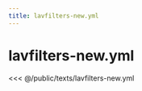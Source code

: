 ```yaml
---
title: lavfilters-new.yml
---
```


# lavfilters-new.yml

<script setup>
import DownloadButton from '@components/DownloadButton.vue'
</script>

<DownloadButton filePath="texts/lavfilters-new.yml" />

<<< @/public/texts/lavfilters-new.yml
